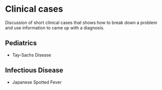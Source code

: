 # Clinical cases

Discussion of short clinical cases that shows how to break down a  problem and use information to came up with a diagnosis. 

## Pediatrics
- Tay-Sachs Disease

## Infectious Disease
- Japanese Spotted Fever
